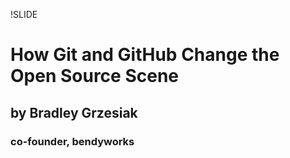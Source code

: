 !SLIDE
# How Git and GitHub Change the Open Source Scene #

## by Bradley Grzesiak ##

### co-founder, bendyworks ###
